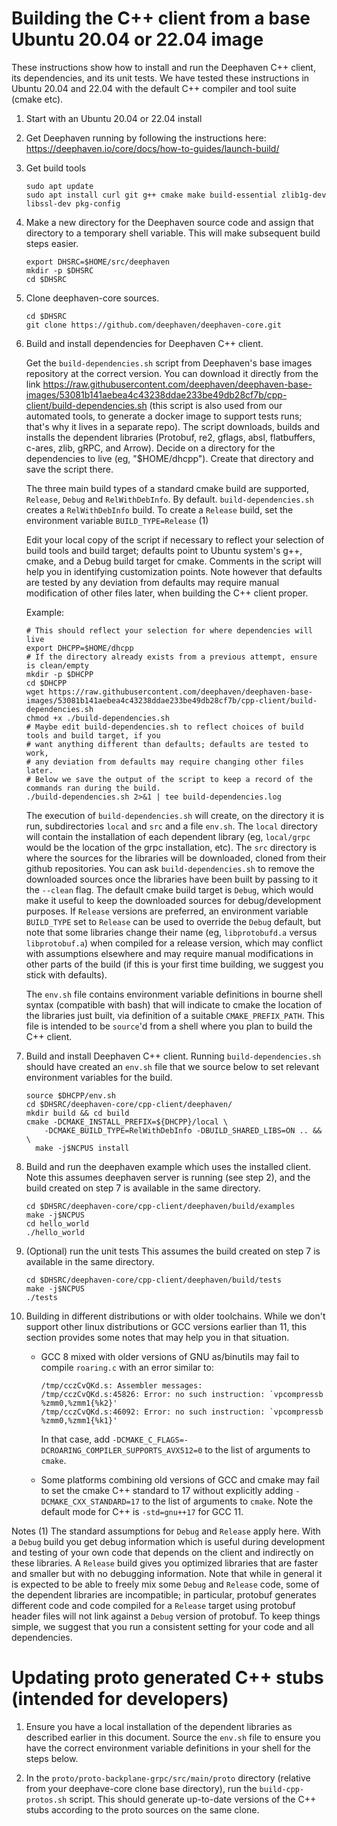 # Building the C++ client from a base Ubuntu 20.04 or 22.04 image

These instructions show how to install and run the Deephaven C++ client, its dependencies,
and its unit tests. We have tested these instructions in Ubuntu 20.04 and 22.04 with the default
C++ compiler and tool suite (cmake etc).

1. Start with an Ubuntu 20.04 or 22.04 install

2. Get Deephaven running by following the instructions here: https://deephaven.io/core/docs/how-to-guides/launch-build/

3. Get build tools
   ```
   sudo apt update
   sudo apt install curl git g++ cmake make build-essential zlib1g-dev libssl-dev pkg-config
   ```

4. Make a new directory for the Deephaven source code and assign that directory
   to a temporary shell variable. This will make subsequent build steps easier.
   ```
   export DHSRC=$HOME/src/deephaven
   mkdir -p $DHSRC
   cd $DHSRC
   ```

5. Clone deephaven-core sources.
   ```
   cd $DHSRC
   git clone https://github.com/deephaven/deephaven-core.git
   ```

6. Build and install dependencies for Deephaven C++ client.

   Get the `build-dependencies.sh` script from Deephaven's base images repository
   at the correct version.
   You can download it directly from the link
   https://raw.githubusercontent.com/deephaven/deephaven-base-images/53081b141aebea4c43238ddae233be49db28cf7b/cpp-client/build-dependencies.sh
   (this script is also used from our automated tools, to generate a docker image to
   support tests runs; that's why it lives in a separate repo).
   The script downloads, builds and installs the dependent libraries
   (Protobuf, re2, gflags, absl, flatbuffers, c-ares, zlib, gRPC, and Arrow).
   Decide on a directory for the dependencies to live (eg, "$HOME/dhcpp").
   Create that directory and save the script there.

   The three main build types of a standard cmake build are supported,
   `Release`, `Debug` and `RelWithDebInfo`.  By default. `build-dependencies.sh`
   creates a `RelWithDebInfo` build.  To create a `Release` build, set the
   environment variable `BUILD_TYPE=Release` (1)

   Edit your local copy of the script if necessary to reflect your selection
   of build tools and build target;
   defaults point to Ubuntu system's g++, cmake, and a Debug build target for cmake.
   Comments in the script will help you in identifying customization points.
   Note however that defaults are tested by any deviation from defaults may require
   manual modification of other files later, when building the C++ client proper.

   Example:
   ```
   # This should reflect your selection for where dependencies will live
   export DHCPP=$HOME/dhcpp
   # If the directory already exists from a previous attempt, ensure is clean/empty
   mkdir -p $DHCPP
   cd $DHCPP
   wget https://raw.githubusercontent.com/deephaven/deephaven-base-images/53081b141aebea4c43238ddae233be49db28cf7b/cpp-client/build-dependencies.sh
   chmod +x ./build-dependencies.sh
   # Maybe edit build-dependencies.sh to reflect choices of build tools and build target, if you
   # want anything different than defaults; defaults are tested to work,
   # any deviation from defaults may require changing other files later.
   # Below we save the output of the script to keep a record of the commands ran during the build.
   ./build-dependencies.sh 2>&1 | tee build-dependencies.log
   ```

   The execution of `build-dependencies.sh` will create, on the
   directory it is run, subdirectories `local` and `src` and a file
   `env.sh`.  The `local` directory will contain the installation of
   each dependent library (eg, `local/grpc` would be the location of
   the grpc installation, etc).  The `src` directory is where the
   sources for the libraries will be downloaded, cloned from their
   github repositories.  You can ask `build-dependencies.sh` to remove
   the downloaded sources once the libraries have been built by
   passing to it the `--clean` flag.  The default cmake build target is `Debug`,
   which would make it useful to keep the downloaded sources for
   debug/development purposes.  If `Release` versions are preferred,
   an environment variable `BUILD_TYPE` set to `Release` can be used
   to override the `Debug` default, but note that some libraries change their
   name (eg, `libprotobufd.a` versus `libprotobuf.a`) when compiled for
   a release version, which may conflict with assumptions elsewhere
   and may require manual modifications in other parts of the build
   (if this is your first time building, we suggest you stick with defaults).

   The `env.sh` file contains environment variable definitions in bourne
   shell syntax (compatible with bash) that will indicate to cmake
   the location of the libraries just built, via definition of a suitable
   `CMAKE_PREFIX_PATH`.  This file is intended to be `source`'d
   from a shell where you plan to build the C++ client.

7. Build and install Deephaven C++ client.  Running `build-dependencies.sh` should have
   created an `env.sh` file that we source below to set relevant environment variables for
   the build.

   ```
   source $DHCPP/env.sh
   cd $DHSRC/deephaven-core/cpp-client/deephaven/
   mkdir build && cd build
   cmake -DCMAKE_INSTALL_PREFIX=${DHCPP}/local \
       -DCMAKE_BUILD_TYPE=RelWithDebInfo -DBUILD_SHARED_LIBS=ON .. && \
     make -j$NCPUS install
   ```

8. Build and run the deephaven example which uses the installed client.
   Note this assumes deephaven server is running (see step 2),
   and the build created on step 7 is available in the same directory.

   ```
   cd $DHSRC/deephaven-core/cpp-client/deephaven/build/examples
   make -j$NCPUS
   cd hello_world
   ./hello_world
   ```

9. (Optional) run the unit tests
   This assumes the build created on step 7 is available in the same directory.

    ```
    cd $DHSRC/deephaven-core/cpp-client/deephaven/build/tests
    make -j$NCPUS
    ./tests
    ```

10. Building in different distributions or with older toolchains.
    While we don't support other linux distributions or GCC versions earlier
    than 11, this section provides some notes that may help you
    in that situation.

    * GCC 8 mixed with older versions of GNU as/binutils may fail to compile
      `roaring.c` with an error similar to:
      ```
      /tmp/cczCvQKd.s: Assembler messages:
      /tmp/cczCvQKd.s:45826: Error: no such instruction: `vpcompressb %zmm0,%zmm1{%k2}'
      /tmp/cczCvQKd.s:46092: Error: no such instruction: `vpcompressb %zmm0,%zmm1{%k1}'
      ```
      In that case, add `-DCMAKE_C_FLAGS=-DCROARING_COMPILER_SUPPORTS_AVX512=0`
      to the list of arguments to `cmake`.

    * Some platforms combining old versions of GCC and cmake may fail
      to set the cmake C++ standard to 17 without explicitly adding
      `-DCMAKE_CXX_STANDARD=17` to the list of arguments to `cmake`.
      Note the default mode for C++ is `-std=gnu++17` for GCC 11.

Notes
  (1) The standard assumptions for `Debug` and `Release` apply here.
      With a `Debug` build you get debug information which is useful during
      development and testing of your own code that depends on the client
      and indirectly on these libraries.  A `Release` build gives you
      optimized libraries that are faster and smaller but with no
      debugging information.  Note that while in general it is expected
      to be able to freely mix some `Debug` and `Release` code,
      some of the dependent libraries are incompatible; in particular,
      protobuf generates different code and code compiled for a `Release`
      target using protobuf header files will not link against a `Debug`
      version of protobuf.  To keep things simple, we suggest that you run
      a consistent setting for your code and all dependencies.

# Updating proto generated C++ stubs (intended for developers)
   1. Ensure you have a local installation of the dependent libraries
      as described earlier in this document.  Source the `env.sh`
      file to ensure you have the correct environment variable definitions
      in your shell for the steps below.

   2. In the `proto/proto-backplane-grpc/src/main/proto` directory
      (relative from your deephave-core clone base directory),
      run the `build-cpp-protos.sh` script.
      This should generate up-to-date versions of the C++ stubs
      according to the proto sources on the same clone.
